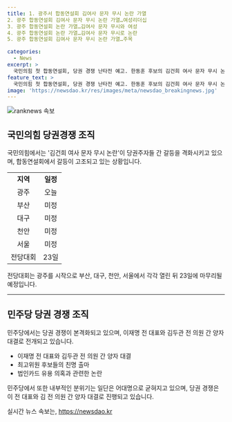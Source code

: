 ```yaml
---
title: 1. 광주서 합동연설회 김여사 문자 무시 논란 가열
2. 광주 합동연설회 김여사 문자 무시 논란 가열…여성리더십
3. 광주 합동연설회 논란 가열…김여사 문자 무시와 여성
4. 광주 합동연설회 논란 가열…김여사 문자 무시로 논란
5. 광주 합동연설회 김여사 문자 무시 논란 가열…주목

categories:
  - News
excerpt: >
  국민의힘 첫 합동연설회, 당권 경쟁 난타전 예고. 한동훈 후보의 김건희 여사 문자 무시 논란으로 간 갈등 격화. 후보들 간 공세는 심화되고, 지도부 자중 요청. 민주당은 어대명 분위기, 이재명·김두관 출마 예정. 최고위원 후보들 많은데, 이전 대표에게 검찰 소환 통보. 정치권 분위기 고조. (150자)
feature_text: >
  국민의힘 첫 합동연설회, 당권 경쟁 난타전 예고. 한동훈 후보의 김건희 여사 문자 무시 논란으로 간 갈등 격화. 후보들 간 공세는 심화되고, 지도부 자중 요청. 민주당은 어대명 분위기, 이재명·김두관 출마 예정. 최고위원 후보들 많은데, 이전 대표에게 검찰 소환 통보. 정치권 분위기 고조. (150자)
image: 'https://newsdao.kr/res/images/meta/newsdao_breakingnews.jpg'
---
```


<p><img src="https://newsdao.kr/res/images/meta/newsdao_breakingnews.jpg" alt="ranknews 속보" /></p>

<h2 data-ke-size="size26">국민의힘 당권경쟁 조직</h2>

<p data-ke-size="size16">국민의힘에서는 '김건희 여사 문자 무시 논란'이 당권주자들 간 갈등을 격화시키고 있으며, 합동연설회에서 갈등이 고조되고 있는 상황입니다.</p>

<table>
  <tr>
    <td style="text-align: center; height: 17px;"><b>지역</b></td>
    <td style="text-align: center; height: 17px;"><b>일정</b></td>
  </tr>
  <tr>
    <td style="text-align: center; height: 17px;">광주</td>
    <td style="text-align: center; height: 17px;">오늘</td>
  </tr>
  <tr>
    <td style="text-align: center; height: 17px;">부산</td>
    <td style="text-align: center; height: 17px;">미정</td>
  </tr>
  <tr>
    <td style="text-align: center; height: 17px;">대구</td>
    <td style="text-align: center; height: 17px;">미정</td>
  </tr>
  <tr>
    <td style="text-align: center; height: 17px;">천안</td>
    <td style="text-align: center; height: 17px;">미정</td>
  </tr>
  <tr>
    <td style="text-align: center; height: 17px;">서울</td>
    <td style="text-align: center; height: 17px;">미정</td>
  </tr>
  <tr>
    <td style="text-align: center; height: 17px;">전당대회</td>
    <td style="text-align: center; height: 17px;">23일</td>
  </tr>
</table>

<p data-ke-size="size16">전당대회는 광주를 시작으로 부산, 대구, 천안, 서울에서 각각 열린 뒤 23일에 마무리될 예정입니다.</p>

<hr>

<h2 data-ke-size="size26">민주당 당권 경쟁 조직</h2>

<p data-ke-size="size16">민주당에서는 당권 경쟁이 본격화되고 있으며, 이재명 전 대표와 김두관 전 의원 간 양자 대결로 전개되고 있습니다.</p>

<ul>
  <li>이재명 전 대표와 김두관 전 의원 간 양자 대결</li>
  <li>최고위원 후보들의 친명 출마</li>
  <li>법인카드 유용 의혹과 관련한 논란</li>
</ul>

<p data-ke-size="size16">민주당에서 또한 내부적인 분위기는 일단은 어대명으로 굳혀지고 있으며, 당권 경쟁은 이 전 대표와 김 전 의원 간 양자 대결로 진행되고 있습니다.</p>
실시간 뉴스 속보는, <a href="https://newsdao.kr" rel="dofollow">https://newsdao.kr</a>


